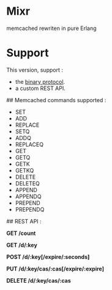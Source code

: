 # Mixr

memcached rewriten in pure Erlang

# Support

This version, support :

* the [binary protocol](https://code.google.com/p/memcached/wiki/BinaryProtocolRevamped).
* a custom REST API.

## Memcached commands supported :

* SET
* ADD
* REPLACE
* SETQ
* ADDQ
* REPLACEQ
* GET
* GETQ
* GETK
* GETKQ
* DELETE
* DELETEQ
* APPEND
* APPENDQ
* PREPEND
* PREPENDQ

## REST API :

**GET /count**

**GET /d/:key**

**POST /d/:key[/expire/:seconds]**

**PUT /d/:key/cas/:cas[/expire/:expire]**

**DELETE /d/:key/cas/:cas**

